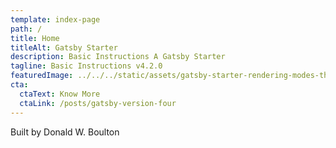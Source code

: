 ```yaml
---
template: index-page
path: /
title: Home
titleAlt: Gatsby Starter
description: Basic Instructions A Gatsby Starter
tagline: Basic Instructions v4.2.0
featuredImage: ../../../static/assets/gatsby-starter-rendering-modes-thumbnail-585.jpg
cta:
  ctaText: Know More
  ctaLink: /posts/gatsby-version-four
---
```


Built by Donald W. Boulton
